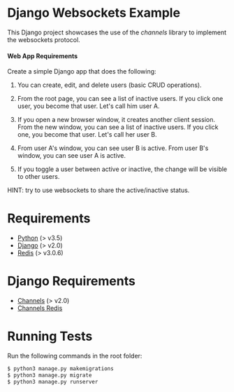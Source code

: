 # Django Websockets Example

This Django project showcases the use of the *channels* library to implement the websockets protocol.

#### Web App Requirements

Create a simple Django app that does the following:

1) You can create, edit, and delete users (basic CRUD operations).

2) From the root page, you can see a list of inactive users. 
    If you click one user, you become that user. 
    Let's call him user A.

3) If you open a new browser window, it creates another client session. 
    From the new window, you can see a list of inactive users. 
    If you click one, you become that user. Let's call her user B.

4) From user A's window, you can see user B is active. 
    From user B's window, you can see user A is active.

5) If you toggle a user between active or inactive, 
    the change will be visible to other users.

HINT: try to use websockets to share the active/inactive status.

# Requirements

- [Python](https://www.python.org/) (> v3.5)
- [Django](https://www.djangoproject.com/) (> v2.0)
- [Redis](https://redis.io/topics/quickstart) (> v3.0.6)

# Django Requirements

- [Channels](https://channels.readthedocs.io/en/latest/index.html) (> v2.0)
- [Channels Redis](https://github.com/django/channels_redis)


# Running Tests

Run the following commands in the root folder:

```sh
$ python3 manage.py makemigrations
$ python3 manage.py migrate
$ python3 manage.py runserver
```


